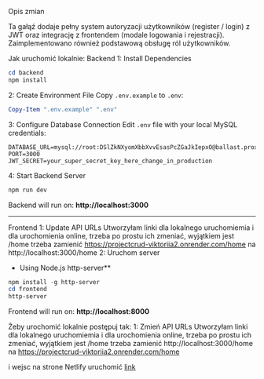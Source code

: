 Opis zmian

Ta gałąź dodaje pełny system autoryzacji użytkowników (register / login) z JWT oraz integrację z frontendem (modale logowania i rejestracji).
Zaimplementowano również podstawową obsługę ról użytkowników. 



Jak uruchomić lokalnie: 
Backend
1: Install Dependencies
```powershell
cd backend
npm install
```
2: Create Environment File
Copy `.env.example` to `.env`:
```powershell
Copy-Item ".env.example" ".env"
```
3: Configure Database Connection
Edit `.env` file with your local MySQL credentials:
```env
DATABASE_URL=mysql://root:DSlZkNXyomXbbXvvEsasPcZGaJkIepxO@ballast.proxy.rlwy.net:54442/railway
PORT=3000
JWT_SECRET=your_super_secret_key_here_change_in_production
```
4: Start Backend Server
```powershell
npm run dev
```
Backend will run on: **http://localhost:3000**

---

Frontend
1: Update API URLs
Utworzyłam linki dla lokalnego uruchomiemia i dla urochomienia online, trzeba po prostu ich zmeniać, wyjątkiem jest /home trzeba zamienić https://projectcrud-viktoriia2.onrender.com/home na http://localhost:3000/home
2: Uruchom server
- Using Node.js http-server**
```powershell
npm install -g http-server
cd frontend
http-server
```
 Frontend will run on: **http://localhost:8000**


Żeby urochomić lokalnie postępuj tak: 
1: Zmień API URLs
Utworzyłam linki dla lokalnego uruchomiemia i dla urochomienia online, trzeba po prostu ich zmeniać, wyjątkiem jest /home trzeba zamienić http://localhost:3000/home na https://projectcrud-viktoriia2.onrender.com/home

i wejsc na strone Netlify uruchomić [link](https://myfirstrealwebsite.netlify.app/) 


